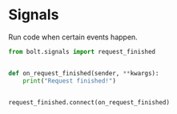# Signals

Run code when certain events happen.

```python
from bolt.signals import request_finished


def on_request_finished(sender, **kwargs):
    print("Request finished!")


request_finished.connect(on_request_finished)
```
